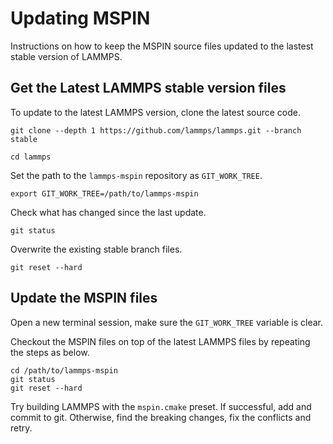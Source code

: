 # Updating MSPIN

Instructions on how to keep the MSPIN source files updated to the lastest
stable version of LAMMPS.

## Get the Latest LAMMPS stable version files
To update to the latest LAMMPS version, clone the latest source code.

    git clone --depth 1 https://github.com/lammps/lammps.git --branch stable

    cd lammps

Set the path to the `lammps-mspin` repository as `GIT_WORK_TREE`.

    export GIT_WORK_TREE=/path/to/lammps-mspin

Check what has changed since the last update.
    
    git status

Overwrite the existing stable branch files.
    
    git reset --hard

## Update the MSPIN files
Open a new terminal session, make sure the `GIT_WORK_TREE` variable is clear.

Checkout the MSPIN files on top of the latest LAMMPS files
by repeating the steps as below.

    cd /path/to/lammps-mspin
    git status
    git reset --hard

Try building LAMMPS with the `mspin.cmake` preset. If successful, add and commit to git.
Otherwise, find the breaking changes, fix the conflicts and retry.
